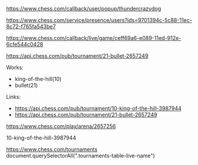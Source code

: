 https://www.chess.com/callback/user/popup/thundercrazydog

https://www.chess.com/service/presence/users?ids=9701394c-5c88-11ec-8c72-f765fa543be7

https://www.chess.com/callback/live/game/ceff69a6-e089-11ed-912e-6cfe544c0428

https://api.chess.com/pub/tournament/21-bullet-2657249 

Works:
- king-of-the-hill(10)
- bullet(21)

Links:
- https://api.chess.com/pub/tournament/10-king-of-the-hill-3987944
- https://api.chess.com/pub/tournament/21-bullet-2657249 

https://www.chess.com/play/arena/2657256

10-king-of-the-hill-3987944

https://www.chess.com/tournaments
document.querySelectorAll(".tournaments-table-live-name")